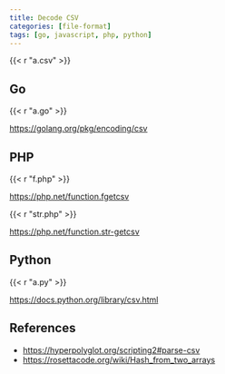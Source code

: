 ```yaml
---
title: Decode CSV
categories: [file-format]
tags: [go, javascript, php, python]
---
```


{{< r "a.csv" >}}

## Go

{{< r "a.go" >}}

<https://golang.org/pkg/encoding/csv>

## PHP

{{< r "f.php" >}}

<https://php.net/function.fgetcsv>

{{< r "str.php" >}}

<https://php.net/function.str-getcsv>

## Python

{{< r "a.py" >}}

<https://docs.python.org/library/csv.html>

## References

- <https://hyperpolyglot.org/scripting2#parse-csv>
- <https://rosettacode.org/wiki/Hash_from_two_arrays>
